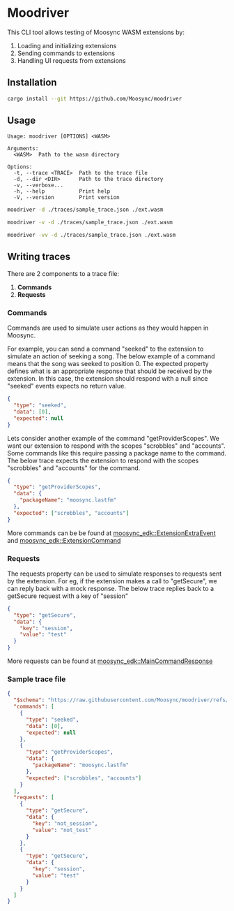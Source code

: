 # Moodriver

This CLI tool allows testing of Moosync WASM extensions by:
1. Loading and initializing extensions
2. Sending commands to extensions
3. Handling UI requests from extensions

## Installation

```bash
cargo install --git https://github.com/Moosync/moodriver
```

## Usage

```
Usage: moodriver [OPTIONS] <WASM>

Arguments:
  <WASM>  Path to the wasm directory

Options:
  -t, --trace <TRACE>  Path to the trace file
  -d, --dir <DIR>      Path to the trace directory
  -v, --verbose...
  -h, --help           Print help
  -V, --version        Print version
```

```bash
moodriver -d ./traces/sample_trace.json ./ext.wasm
```

```bash
moodriver -v -d ./traces/sample_trace.json ./ext.wasm
```

```bash
moodriver -vv -d ./traces/sample_trace.json ./ext.wasm
```

## Writing traces

There are 2 components to a trace file:
1. **Commands**
2. **Requests**

### Commands
Commands are used to simulate user actions as they would happen in Moosync.

For example, you can send a command "seeked" to the extension to simulate an action of seeking a song. The below example of a command means that the song was seeked to position 0.
The expected property defines what is an appropriate response that should be received by the extension. In this case, the extension should respond with a null since "seeked" events expects no return value.
```json
{
  "type": "seeked",
  "data": [0],
  "expected": null
}
```

Lets consider another example of the command "getProviderScopes". We want our extension to respond with the scopes "scrobbles" and "accounts". Some commands like this require passing a package name to the command.
The below trace expects the extension to respond with the scopes "scrobbles" and "accounts" for the command.

```json
{
  "type": "getProviderScopes",
  "data": {
    "packageName": "moosync.lastfm"
  },
  "expected": ["scrobbles", "accounts"]
}
```

More commands can be be found at [moosync_edk::ExtensionExtraEvent](https://moosync.app/extensions-sdk/wasm-extension-rs/docs/wasm32-wasip1/doc/moosync_edk/enum.ExtensionExtraEvent.html) and [moosync_edk::ExtensionCommand](https://moosync.app/extensions-sdk/wasm-extension-rs/docs/wasm32-wasip1/doc/moosync_edk/enum.ExtensionCommand.html)

### Requests
The requests property can be used to simulate responses to requests sent by the extension. For eg, if the extension makes a call to "getSecure", we can reply back with a mock response.
The below trace replies back to a getSecure request with a key of "session"

```json
{
  "type": "getSecure",
  "data": {
    "key": "session",
    "value": "test"
  }
}
```

More requests can be found at [moosync_edk::MainCommandResponse](https://moosync.app/extensions-sdk/wasm-extension-rs/docs/wasm32-wasip1/doc/moosync_edk/enum.MainCommandResponse.html)

### Sample trace file
```json
{
  "$schema": "https://raw.githubusercontent.com/Moosync/moodriver/refs/heads/main/schema.json",
  "commands": [
    {
      "type": "seeked",
      "data": [0],
      "expected": null
    },
    {
      "type": "getProviderScopes",
      "data": {
        "packageName": "moosync.lastfm"
      },
      "expected": ["scrobbles", "accounts"]
    }
  ],
  "requests": [
    {
      "type": "getSecure",
      "data": {
        "key": "not_session",
        "value": "not_test"
      }
    },
    {
      "type": "getSecure",
      "data": {
        "key": "session",
        "value": "test"
      }
    }
  ]
}

```
